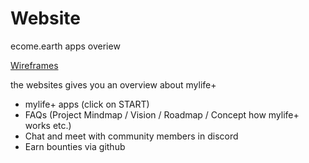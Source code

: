 # Website
ecome.earth apps overiew  

[Wireframes](https://www.figma.com/file/QmAAVUzlP4KPx4uFGqxLdt/Website)

the websites gives you an overview about mylife+
- mylife+ apps (click on START)
- FAQs (Project Mindmap / Vision / Roadmap / Concept how mylife+ works etc.)
- Chat and meet with community members in discord
- Earn bounties via github
